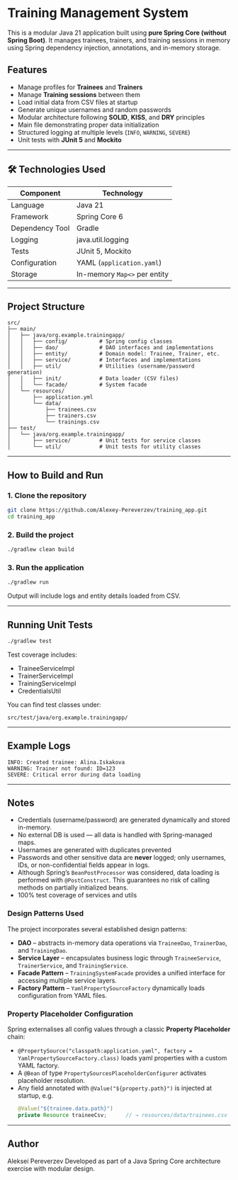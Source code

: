 # Training Management System

This is a modular Java 21 application built using **pure Spring Core (without Spring Boot)**. It manages trainees, trainers, and training sessions in memory using Spring dependency injection, annotations, and in-memory storage.

## Features

- Manage profiles for **Trainees** and **Trainers**
- Manage **Training sessions** between them
- Load initial data from CSV files at startup
- Generate unique usernames and random passwords
- Modular architecture following **SOLID**, **KISS**, and **DRY** principles
- Main file demonstrating proper data initialization
- Structured logging at multiple levels (`INFO`, `WARNING`, `SEVERE`)
- Unit tests with **JUnit 5** and **Mockito**


---

## 🛠 Technologies Used

| Component       | Technology                   |
|-----------------|------------------------------|
| Language        | Java 21                      |
| Framework       | Spring Core 6                |
| Dependency Tool | Gradle                       |
| Logging         | java.util.logging            |
| Tests           | JUnit 5, Mockito             |
| Configuration   | YAML (`application.yaml`)    |
| Storage         | In-memory `Map<>` per entity |

---

## Project Structure

```
src/
├── main/
│   ├── java/org.example.trainingapp/
│   │   ├── config/          # Spring config classes
│   │   ├── dao/             # DAO interfaces and implementations
│   │   ├── entity/          # Domain model: Trainee, Trainer, etc.
│   │   ├── service/         # Interfaces and implementations
│   │   ├── util/            # Utilities (username/password generation)
│   │   ├── init/            # Data loader (CSV files)
│   │   └── facade/          # System facade
│   └── resources/
│       ├── application.yml
│       └── data/
│           ├── trainees.csv
│           ├── trainers.csv
│           └── trainings.csv
├── test/
│   └── java/org.example.trainingapp/
│       ├── service/         # Unit tests for service classes
│       └── util/            # Unit tests for utility classes
```

---

## How to Build and Run

### 1. Clone the repository

```bash
git clone https://github.com/Alexey-Pereverzev/training_app.git
cd training_app
```

### 2. Build the project

```bash
./gradlew clean build
```

### 3. Run the application

```bash
./gradlew run
```

Output will include logs and entity details loaded from CSV.

---

## Running Unit Tests

```bash
./gradlew test
```

Test coverage includes:
- TraineeServiceImpl
- TrainerServiceImpl
- TrainingServiceImpl
- CredentialsUtil

You can find test classes under:
```
src/test/java/org.example.trainingapp/
```

---

## Example Logs

```
INFO: Created trainee: Alina.Iskakova
WARNING: Trainer not found: ID=123
SEVERE: Critical error during data loading
```

---

## Notes

- Credentials (username/password) are generated dynamically and stored in-memory.
- No external DB is used — all data is handled with Spring-managed maps.
- Usernames are generated with duplicates prevented
- Passwords and other sensitive data are **never** logged; only usernames, IDs, or non-confidential fields appear in logs.
- Although Spring’s `BeanPostProcessor` was considered, data loading is performed with `@PostConstruct`. This guarantees no risk of calling methods on partially initialized beans.
- 100% test coverage of services and utils

### Design Patterns Used
The project incorporates several established design patterns:

- **DAO** – abstracts in-memory data operations via `TraineeDao`, `TrainerDao`, and `TrainingDao`.
- **Service Layer** – encapsulates business logic through `TraineeService`, `TrainerService`, and `TrainingService`.
- **Facade Pattern** – `TrainingSystemFacade` provides a unified interface for accessing multiple service layers.
- **Factory Pattern** – `YamlPropertySourceFactory` dynamically loads configuration from YAML files.

### Property Placeholder Configuration
Spring externalises all config values through a classic **Property Placeholder** chain:

- `@PropertySource("classpath:application.yaml", factory = YamlPropertySourceFactory.class)` loads yaml properties with a custom YAML factory. 
- A `@Bean` of type `PropertySourcesPlaceholderConfigurer` activates placeholder resolution.
- Any field annotated with `@Value("${property.path}")` is injected at startup, e.g.
   ```java
   @Value("${trainee.data.path}")
   private Resource traineeCsv;      // → resources/data/trainees.csv

---

## Author

Aleksei Pereverzev
Developed as part of a Java Spring Core architecture exercise with modular design.
